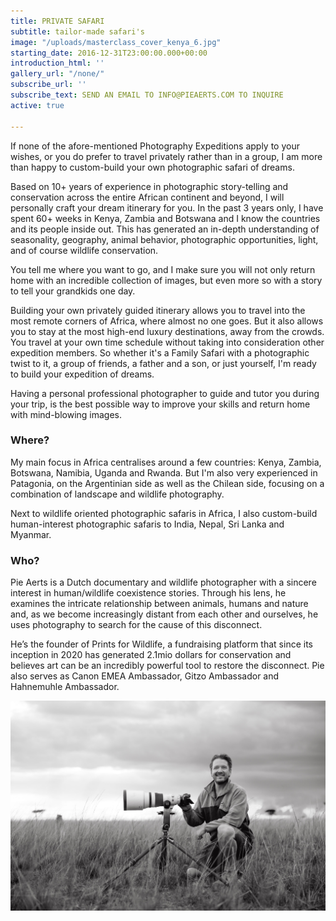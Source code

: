 ```yaml
---
title: PRIVATE SAFARI
subtitle: tailor-made safari's
image: "/uploads/masterclass_cover_kenya_6.jpg"
starting_date: 2016-12-31T23:00:00.000+00:00
introduction_html: ''
gallery_url: "/none/"
subscribe_url: ''
subscribe_text: SEND AN EMAIL TO INFO@PIEAERTS.COM TO INQUIRE
active: true

---
```

If none of the afore-mentioned Photography Expeditions apply to your wishes, or you do prefer to travel privately rather than in a group, I am more than happy to custom-build your own photographic safari of dreams.

Based on 10+ years of experience in photographic story-telling and conservation across the entire African continent and beyond, I will personally craft your dream itinerary for you. In the past 3 years only, I have spent 60+ weeks in Kenya, Zambia and Botswana and I know the countries and its people inside out. This has generated an in-depth understanding of seasonality, geography, animal behavior, photographic opportunities, light, and of course wildlife conservation.

You tell me where you want to go, and I make sure you will not only return home with an incredible collection of images, but even more so with a story to tell your grandkids one day.

Building your own privately guided itinerary allows you to travel into the most remote corners of Africa, where almost no one goes. But it also allows you to stay at the most high-end luxury destinations, away from the crowds. You travel at your own time schedule without taking into consideration other expedition members. So whether it's a Family Safari with a photographic twist to it, a group of friends, a father and a son, or just yourself, I'm ready to build your expedition of dreams.

Having a personal professional photographer to guide and tutor you during your trip, is the best possible way to improve your skills and return home with mind-blowing images.

### Where?

My main focus in Africa centralises around a few countries: Kenya, Zambia, Botswana, Namibia, Uganda and Rwanda. But I'm also very experienced in Patagonia, on the Argentinian side as well as the Chilean side, focusing on a combination of landscape and wildlife photography.

Next to wildlife oriented photographic safaris in Africa, I also custom-build human-interest photographic safaris to India, Nepal, Sri Lanka and Myanmar.

### Who?

Pie Aerts is a Dutch documentary and wildlife photographer with a sincere interest in human/wildlife coexistence stories. Through his lens, he examines the intricate relationship between animals, humans and nature and, as we become increasingly distant from each other and ourselves, he uses photography to search for the cause of this disconnect.

He’s the founder of Prints for Wildlife, a fundraising platform that since its inception in 2020 has generated 2.1mio dollars for conservation and believes art can be an incredibly powerful tool to restore the disconnect. Pie also serves as Canon EMEA Ambassador, Gitzo Ambassador and Hahnemuhle Ambassador.

![](/uploads/1y6a0358.jpg)